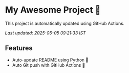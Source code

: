 # My Awesome Project 🚀

This project is automatically updated using GitHub Actions.

_Last updated: 2025-05-05 09:21:33 IST_

## Features
- Auto-update README using Python 🐍
- Auto Git push with GitHub Actions 🤖
